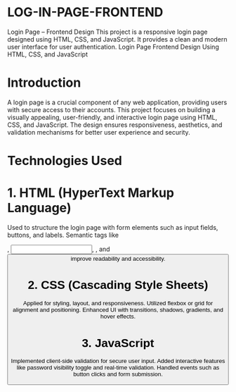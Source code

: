 # LOG-IN-PAGE-FRONTEND
Login Page – Frontend Design This project is a responsive login page designed using HTML, CSS, and JavaScript. It provides a clean and modern user interface for user authentication.
Login Page Frontend Design Using HTML, CSS, and JavaScript
# Introduction
A login page is a crucial component of any web application, providing users with secure access to their accounts. This project focuses on building a visually appealing, user-friendly, and interactive login page using HTML, CSS, and JavaScript. The design ensures responsiveness, aesthetics, and validation mechanisms for better user experience and security.
# Technologies Used
# 1. HTML (HyperText Markup Language)

Used to structure the login page with form elements such as input fields, buttons, and labels.
Semantic tags like <form>, <input>, <label>, and <button> improve readability and accessibility.
# 2. CSS (Cascading Style Sheets)

Applied for styling, layout, and responsiveness.
Utilized flexbox or grid for alignment and positioning.
Enhanced UI with transitions, shadows, gradients, and hover effects.
# 3. JavaScript

Implemented client-side validation for secure user input.
Added interactive features like password visibility toggle and real-time validation.
Handled events such as button clicks and form submission.
